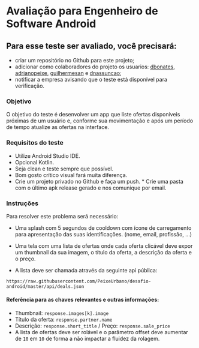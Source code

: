 # Avaliação para Engenheiro de Software Android

## Para esse teste ser avaliado, você precisará:
* criar um repositório no Github para este projeto;
* adicionar como colaboradores do projeto os usuarios: [dbonates](https://github.com/dbonates), [adrianopeixe](https://github.com/adrianopeixe), [guilhermesan](https://github.com/guilhermesan) e [dnassuncao](https://github.com/dnassuncao);
* notificar a empresa avisando que o teste está disponível para verificação.

### Objetivo

O objetivo do teste é desenvolver um app que liste ofertas disponíveis próximas de um usuário e, conforme sua movimentação e após um período de tempo atualize as ofertas na interface.


### Requisitos do teste

* Utilize Android Studio IDE.
* Opcional Kotlin.
* Seja clean e teste sempre que possível.
* Bom gosto crítico visual fará muita diferença.
* Crie um projeto privado no Github e faça um push. * Crie uma pasta com o último apk release gerado e nos comunique por email.

### Instruções

Para resolver este problema será necessário:

* Uma splash com 5 segundos de cooldown com ícone de carregamento para apresentação das suas identificações. (nome, email, profissão, …)

* Uma tela com uma lista de ofertas onde cada oferta clicável deve expor um thumbnail da sua imagem, o título da oferta, a descrição da oferta e o preço.
	
* A lista deve ser chamada através da seguinte api pública:

```
https://raw.githubusercontent.com/PeixeUrbano/desafio-android/master/api/deals.json 
```

#### Referência para as chaves relevantes e outras informações:

- Thumbnail: `response.images[k].image` 
- Título da oferta: `response.partner.name`
- Descrição: `response.short_title`   /   Preço: `response.sale_price`
- A lista de ofertas deve ser rolável e o parâmetro offset deve aumentar de `10` em `10` de forma a não impactar a fluidez da rolagem.

